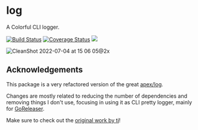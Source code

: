 # log

A Colorful CLI logger.

[![Build Status](https://img.shields.io/github/actions/workflow/status/caarlos0/log/build.yml?style=for-the-badge)](https://github.com/caarlos0/log/actions/workflows/build.yml)
[![Coverage Status](https://img.shields.io/codecov/c/gh/caarlos0/log.svg?logo=codecov&style=for-the-badge)](https://codecov.io/gh/caarlos0/log)
[![](http://img.shields.io/badge/godoc-reference-5272B4.svg?style=for-the-badge)](https://pkg.go.dev/github.com/caarlos0/log)

![CleanShot 2022-07-04 at 15 06 05@2x](https://user-images.githubusercontent.com/245435/177202016-074a49d2-6061-45e1-bc4a-52e5f16fc573.png)

## Acknowledgements

This package is a very refactored version of the great [apex/log][1].

Changes are mostly related to reducing the number of dependencies and removing things I don't use,
focusing in using it as CLI pretty logger, mainly for [GoReleaser][2].

Make sure to check out the [original work by tj][1]!

[1]: https://github.com/apex/log
[2]: https://goreleaser.com
